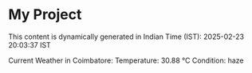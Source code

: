 # My Project

This content is dynamically generated in Indian Time (IST): 2025-02-23 20:03:37 IST


Current Weather in Coimbatore:
Temperature: 30.88 °C
Condition: haze
